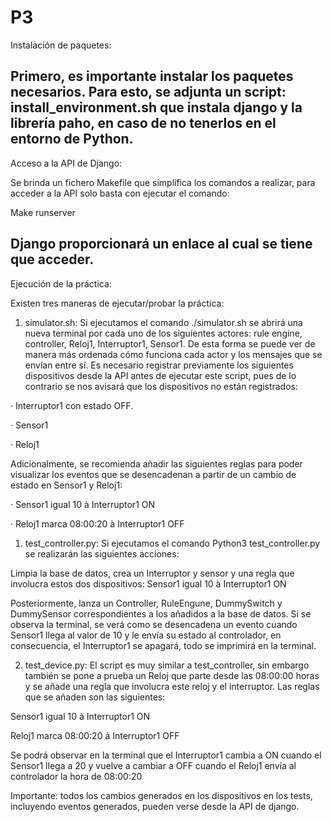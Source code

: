 # P3
Instalación de paquetes:

Primero, es importante instalar los paquetes necesarios. Para esto, se adjunta un script: install_environment.sh que instala django y la librería paho, en caso de no tenerlos en el entorno de Python.
---------------------------------------------------------------------
Acceso a la API de Django:

Se brinda un fichero Makefile que simplifica los comandos a realizar, para acceder a la API solo basta con ejecutar el comando:

Make runserver

Django proporcionará un enlace al cual se tiene que acceder.
---------------------------------------------------------------------
Ejecución de la práctica:

Existen tres maneras de ejecutar/probar la práctica:

1. simulator.sh: Si ejecutamos el comando ./simulator.sh se abrirá una nueva terminal por cada uno de los siguientes actores: rule engine, controller, Reloj1, Interruptor1, Sensor1. De esta forma se puede ver de manera más ordenada cómo funciona cada actor y los mensajes que se envían entre sí. Es necesario registrar previamente los siguientes dispositivos desde la API antes de ejecutar este script, pues de lo contrario se nos avisará que los dispositivos no están registrados:

·        Interruptor1 con estado OFF.

·        Sensor1

·        Reloj1

Adicionalmente, se recomienda añadir las siguientes reglas para poder visualizar los eventos que se desencadenan a partir de un cambio de estado en Sensor1 y Reloj1:

·        Sensor1 igual 10 à Interruptor1 ON

·        Reloj1 marca 08:00:20 à Interruptor1 OFF

1. test_controller.py:  Si ejecutamos el comando Python3 test_controller.py se realizarán las siguientes acciones:

Limpia la base de datos, crea un Interruptor y sensor y una regla que involucra estos dos dispositivos: Sensor1 igual 10 à Interruptor1 ON

Posteriormente, lanza un Controller, RuleEngune, DummySwitch y DummySensor correspondientes a los añadidos a la base de datos. Si se observa la terminal, se verá como se desencadena un evento cuando Sensor1 llega al valor de 10 y le envía su estado al controlador, en consecuencia, el Interruptor1 se apagará, todo se imprimirá en la terminal.

2. test_device.py: El script es muy similar a test_controller, sin embargo también se pone a prueba un Reloj que parte desde las 08:00:00 horas y se añade una regla que involucra este reloj y el  interruptor. Las reglas que se añaden son las siguientes:

Sensor1 igual 10 à Interruptor1 ON

Reloj1 marca 08:00:20 à Interruptor1 OFF

Se podrá observar en la terminal que el Interruptor1 cambia a ON  cuando el Sensor1 llega a 20 y vuelve a cambiar a OFF cuando el Reloj1 envía al controlador la hora de 08:00:20

Importante: todos los cambios generados en los dispositivos en los tests, incluyendo eventos generados, pueden verse desde la API de django. 

